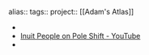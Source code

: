 alias::
tags::
project:: [[Adam's Atlas]]

-
- [Inuit People on Pole Shift - YouTube](https://www.youtube.com/watch?v=F3DCspAN4Xk)
-